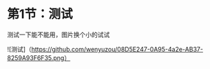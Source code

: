 ﻿# 第1节：测试

测试一下能不能用，图片换个小的试试

![测试]（https://github.com/wenyuzou/08D5E247-0A95-4a2e-AB37-8259A93F6F35.png）
